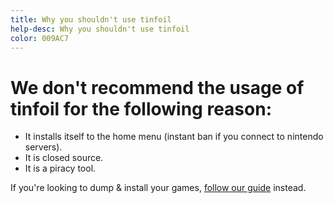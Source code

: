 ```yaml
---
title: Why you shouldn't use tinfoil
help-desc: Why you shouldn't use tinfoil
color: 009AC7
---
```

# We don't recommend the usage of tinfoil for the following reason:
- It installs itself to the home menu (instant ban if you connect to nintendo servers).
- It is closed source.
- It is a piracy tool.

If you're looking to dump & install your games, [follow our guide](https://suchmememanyskill.github.io/guides/switchdumpguide/) instead.  
